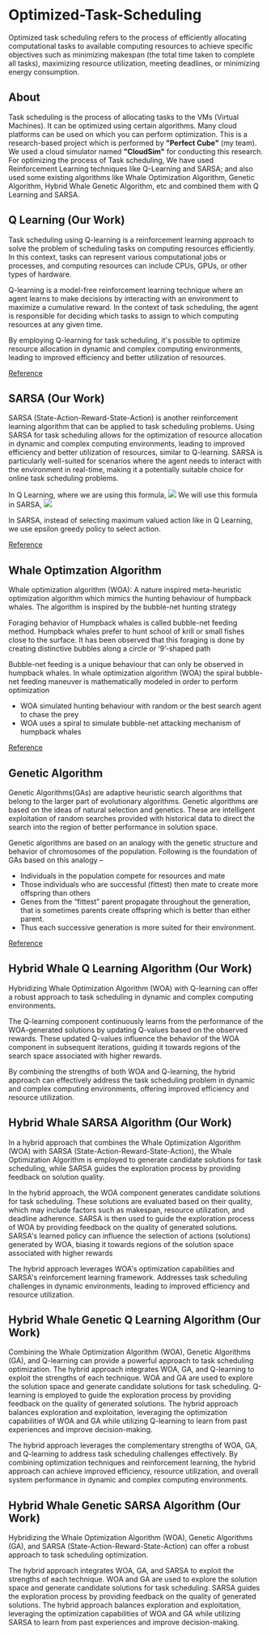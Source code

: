 # Optimized-Task-Scheduling
Optimized task scheduling refers to the process of efficiently allocating computational tasks to available computing resources to achieve specific objectives such as minimizing makespan (the total time taken to complete all tasks), maximizing resource utilization, meeting deadlines, or minimizing energy consumption. 

## About
Task scheduling is the process of allocating tasks to the VMs (Virtual Machines). It can be optimized using certain algorithms. Many cloud platforms can be used on which you can perform optimization. This is a research-based project which is performed by __"Perfect Cube"__ (my team). We used a cloud simulator named __"CloudSim"__ for conducting this research. For optimizing the process of Task scheduling, We have used Reinforcement Learning techniques like Q-Learning and SARSA;  and also used some existing algorithms like Whale Optimization Algorithm, Genetic Algorithm, Hybrid Whale Genetic Algorithm, etc and combined them with Q Learning and SARSA.

## Q Learning (Our Work)
Task scheduling using Q-learning is a reinforcement learning approach to solve the problem of scheduling tasks on computing resources efficiently. In this context, tasks can represent various computational jobs or processes, and computing resources can include CPUs, GPUs, or other types of hardware.

Q-learning is a model-free reinforcement learning technique where an agent learns to make decisions by interacting with an environment to maximize a cumulative reward. In the context of task scheduling, the agent is responsible for deciding which tasks to assign to which computing resources at any given time.

By employing Q-learning for task scheduling, it's possible to optimize resource allocation in dynamic and complex computing environments, leading to improved efficiency and better utilization of resources.

[Reference](https://www.techtarget.com/searchenterpriseai/definition/Q-learning#:~:text=Q%2Dlearning%20is%20a%20machine,way%20animals%20or%20children%20learn.)

## SARSA (Our Work)
SARSA (State-Action-Reward-State-Action) is another reinforcement learning algorithm that can be applied to task scheduling problems. Using SARSA for task scheduling allows for the optimization of resource allocation in dynamic and complex computing environments, leading to improved efficiency and better utilization of resources, similar to Q-learning. SARSA is particularly well-suited for scenarios where the agent needs to interact with the environment in real-time, making it a potentially suitable choice for online task scheduling problems.

In Q Learning, where we are using this formula,
![](https://miro.medium.com/v2/resize:fit:1043/1*vTMQI14ls9lWzRXzJGi4sg.jpeg)
We will use this formula in SARSA, 
![](https://miro.medium.com/v2/resize:fit:1400/1*cXlwV7vlOhQUZiATkmln3A.png)

In SARSA, instead of selecting maximum valued action like in Q Learning, we use epsilon greedy policy to select action.

[Reference](https://www.geeksforgeeks.org/sarsa-reinforcement-learning/)

## Whale Optimzation Algorithm
Whale optimization algorithm (WOA): A nature inspired meta-heuristic optimization algorithm which mimics the hunting behaviour of humpback whales. The algorithm is inspired by the bubble-net hunting strategy  

Foraging behavior of Humpback whales is called bubble-net feeding method. Humpback whales prefer to hunt school of krill or small fishes close to the surface. It has been observed that this foraging is done by creating distinctive bubbles along a circle or ‘9’-shaped path 

Bubble-net feeding is a unique behaviour that can only be observed in humpback whales. In whale optimization algorithm (WOA) the spiral bubble-net feeding maneuver is mathematically modeled in order to perform optimization

* WOA simulated hunting behaviour with random or the best search agent to chase the prey
* WOA uses a spiral to simulate bubble-net attacking mechanism of humpback whales

[Reference](https://www.geeksforgeeks.org/whale-optimization-algorithm-woa/)

## Genetic Algorithm
Genetic Algorithms(GAs) are adaptive heuristic search algorithms that belong to the larger part of evolutionary algorithms. Genetic algorithms are based on the ideas of natural selection and genetics. These are intelligent exploitation of random searches provided with historical data to direct the search into the region of better performance in solution space.

Genetic algorithms are based on an analogy with the genetic structure and behavior of chromosomes of the population. Following is the foundation of GAs based on this analogy –  

* Individuals in the population compete for resources and mate
* Those individuals who are successful (fittest) then mate to create more offspring than others
* Genes from the “fittest” parent propagate throughout the generation, that is sometimes parents create offspring which is better than either parent.
* Thus each successive generation is more suited for their environment.

[Reference](https://www.geeksforgeeks.org/genetic-algorithms/)

## Hybrid Whale Q Learning Algorithm (Our Work)
Hybridizing Whale Optimization Algorithm (WOA) with Q-learning can offer a robust approach to task scheduling in dynamic and complex computing environments. 

The Q-learning component continuously learns from the performance of the WOA-generated solutions by updating Q-values based on the observed rewards.
These updated Q-values influence the behavior of the WOA component in subsequent iterations, guiding it towards regions of the search space associated with higher rewards.

By combining the strengths of both WOA and Q-learning, the hybrid approach can effectively address the task scheduling problem in dynamic and complex computing environments, offering improved efficiency and resource utilization.

## Hybrid Whale SARSA Algorithm (Our Work)
In a hybrid approach that combines the Whale Optimization Algorithm (WOA) with SARSA (State-Action-Reward-State-Action), the Whale Optimization Algorithm is employed to generate candidate solutions for task scheduling, while SARSA guides the exploration process by providing feedback on solution quality. 

In the hybrid approach, the WOA component generates candidate solutions for task scheduling.
These solutions are evaluated based on their quality, which may include factors such as makespan, resource utilization, and deadline adherence.
SARSA is then used to guide the exploration process of WOA by providing feedback on the quality of generated solutions.
SARSA's learned policy can influence the selection of actions (solutions) generated by WOA, biasing it towards regions of the solution space associated with higher rewards

The hybrid approach leverages WOA's optimization capabilities and SARSA's reinforcement learning framework.
Addresses task scheduling challenges in dynamic environments, leading to improved efficiency and resource utilization.

## Hybrid Whale Genetic Q Learning Algorithm (Our Work)
Combining the Whale Optimization Algorithm (WOA), Genetic Algorithms (GA), and Q-learning can provide a powerful approach to task scheduling optimization. The hybrid approach integrates WOA, GA, and Q-learning to exploit the strengths of each technique.
WOA and GA are used to explore the solution space and generate candidate solutions for task scheduling.
Q-learning is employed to guide the exploration process by providing feedback on the quality of generated solutions.
The hybrid approach balances exploration and exploitation, leveraging the optimization capabilities of WOA and GA while utilizing Q-learning to learn from past experiences and improve decision-making.

The hybrid approach leverages the complementary strengths of WOA, GA, and Q-learning to address task scheduling challenges effectively.
By combining optimization techniques and reinforcement learning, the hybrid approach can achieve improved efficiency, resource utilization, and overall system performance in dynamic and complex computing environments.

## Hybrid Whale Genetic SARSA Algorithm (Our Work)
Hybridizing the Whale Optimization Algorithm (WOA), Genetic Algorithms (GA), and SARSA (State-Action-Reward-State-Action) can offer a robust approach to task scheduling optimization. 

The hybrid approach integrates WOA, GA, and SARSA to exploit the strengths of each technique.
WOA and GA are used to explore the solution space and generate candidate solutions for task scheduling.
SARSA guides the exploration process by providing feedback on the quality of generated solutions.
The hybrid approach balances exploration and exploitation, leveraging the optimization capabilities of WOA and GA while utilizing SARSA to learn from past experiences and improve decision-making.

